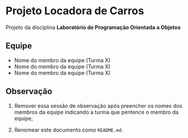 # Projeto Locadora de Carros

Projeto da disciplina **Laboratório de Programação Orientada a Objetos**

## Equipe
- Nome do membro da equipe (Turma X)
- Nome do membro da equipe (Turma X)
- Nome do membro da equipe (Turma X)

## Observação
1. Remover essa sessão de observação após preencher os nomes dos membros 
da equipe indicando a turma que pentence o membro da equipe;

1. Renomear este documento como `README.md`.


